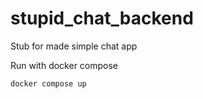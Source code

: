 # stupid_chat_backend
Stub for made simple chat app

Run with docker compose

```bash
docker compose up
```
